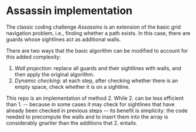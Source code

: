 # Assassin implementation

The classic coding challenge _Assassins_ is an extension of the basic grid navigation problem, i.e., finding whether a path exists. In this case, there are guards whose sightlines act as additional walls.

There are two ways that the basic algorithm can be modified to account for this added complexity:

1. _Wall projection_: replace all guards and their sightlines with walls, and then apply the original algorithm.
2. _Dynamic checking_: at each step, after checking whether there is an empty space, check whether it is on a sightline.

This repo is an implementation of method 2. While 2. can be less efficient than 1. -- because in some cases it may check for sightlines that have already been checked in previous steps -- its benefit is simplicity: the code needed to precompute the walls and to insert them into the array is considerably gnarlier than the additions that 2. entails.
